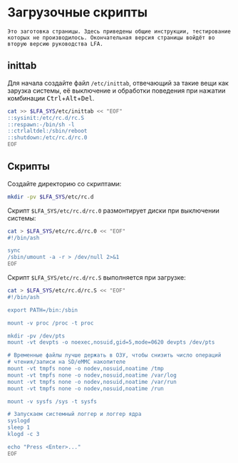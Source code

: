 # Загрузочные скрипты

```admonish warning title="Внимание"
Это заготовка страницы. Здесь приведены общие инструкции, тестирование которых не производилось. Окончательная версия страницы войдёт во вторую версию руководства LFA.
```

## inittab

Для начала создайте файл `/etc/inittab`, отвечающий за такие вещи как зарузка системы, её выключение и обработки поведения при нажатии комбинации <kbd>Ctrl</kbd>+<kbd>Alt</kbd>+<kbd>Del</kbd>.

```bash
cat >> $LFA_SYS/etc/inittab << "EOF"
::sysinit:/etc/rc.d/rc.S
::respawn:-/bin/sh -l
::ctrlaltdel:/sbin/reboot 
::shutdown:/etc/rc.d/rc.0
EOF
```

## Скрипты

Создайте директорию со скриптами:

```bash
mkdir -pv $LFA_SYS/etc/rc.d
```

Скрипт `$LFA_SYS/etc/rc.d/rc.0` размонтирует диски при выключении системы:

```bash
cat > $LFA_SYS/etc/rc.d/rc.0 << "EOF"
#!/bin/ash

sync
/sbin/umount -a -r > /dev/null 2>&1
EOF
```

Скрипт `$LFA_SYS/etc/rc.d/rc.S` выполняется при загрузке:

```bash
cat > $LFA_SYS/etc/rc.d/rc.S << "EOF"
#!/bin/ash

export PATH=/bin:/sbin

mount -v proc /proc -t proc

mkdir -pv /dev/pts
mount -vt devpts -o noexec,nosuid,gid=5,mode=0620 devpts /dev/pts

# Временные файлы лучше держать в ОЗУ, чтобы снизить число операций
# чтения/записи на SD/eMMC накопителе
mount -vt tmpfs none -o nodev,nosuid,noatime /tmp
mount -vt tmpfs none -o nodev,nosuid,noatime /var/log
mount -vt tmpfs none -o nodev,nosuid,noatime /var/run
mount -vt tmpfs none -o nodev,nosuid,noatime /run

mount -v sysfs /sys -t sysfs

# Запускаем системный логгер и логгер ядра
syslogd
sleep 1
klogd -c 3

echo "Press <Enter>..."
EOF
```
